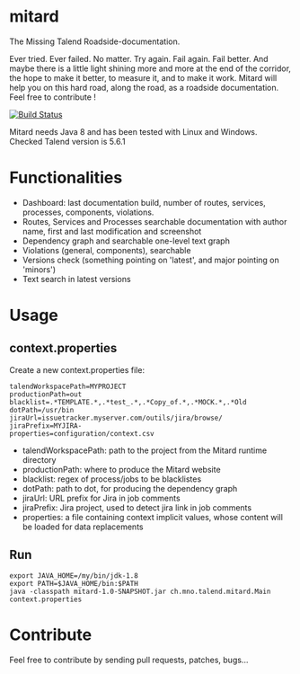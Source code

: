 # mitard
The Missing Talend Roadside-documentation.

Ever tried. Ever failed. No matter. Try again. Fail again. Fail better. And maybe there is a little light shining more and more at the end of the corridor, the hope to make it better, to measure it, and to make it work. Mitard will help you on this hard road, along the road, as a roadside documentation. Feel free to contribute !

[![Build Status](https://travis-ci.org/dutoitc/mitard.svg?branch=master)](https://travis-ci.org/dutoitc/mitard)

Mitard needs Java 8 and has been tested with Linux and Windows. Checked Talend version is 5.6.1

# Functionalities
* Dashboard: last documentation build, number of routes, services, processes, components, violations.
* Routes, Services and Processes searchable documentation with author name, first and last modification and screenshot
* Dependency graph and searchable one-level text graph
* Violations (general, components), searchable
* Versions check (something pointing on 'latest', and major pointing on 'minors')
* Text search in latest versions

# Usage
## context.properties
Create a new context.properties file:

    talendWorkspacePath=MYPROJECT
    productionPath=out
    blacklist=.*TEMPLATE.*,.*test_.*,.*Copy_of.*,.*MOCK.*,.*Old
    dotPath=/usr/bin
    jiraUrl=issuetracker.myserver.com/outils/jira/browse/
    jiraPrefix=MYJIRA-
    properties=configuration/context.csv
* talendWorkspacePath: path to the project from the Mitard runtime directory
* productionPath: where to produce the Mitard website
* blacklist: regex of process/jobs to be blacklistes
* dotPath: path to dot, for producing the dependency graph
* jiraUrl: URL prefix for Jira in job comments
* jiraPrefix: Jira project, used to detect jira link in job comments
* properties: a file containing context implicit values, whose content will be loaded for data replacements

## Run
    export JAVA_HOME=/my/bin/jdk-1.8
    export PATH=$JAVA_HOME/bin:$PATH
    java -classpath mitard-1.0-SNAPSHOT.jar ch.mno.talend.mitard.Main context.properties



# Contribute
Feel free to contribute by sending pull requests, patches, bugs...
